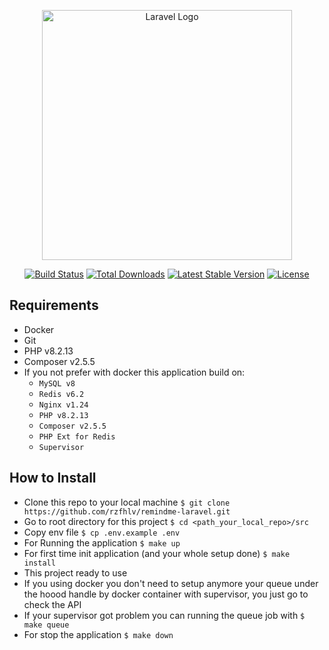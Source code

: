 <p align="center"><a href="https://laravel.com" target="_blank"><img src="https://raw.githubusercontent.com/laravel/art/master/logo-lockup/5%20SVG/2%20CMYK/1%20Full%20Color/laravel-logolockup-cmyk-red.svg" width="400" alt="Laravel Logo"></a></p>

<p align="center">
<a href="https://github.com/laravel/framework/actions"><img src="https://github.com/laravel/framework/workflows/tests/badge.svg" alt="Build Status"></a>
<a href="https://packagist.org/packages/laravel/framework"><img src="https://img.shields.io/packagist/dt/laravel/framework" alt="Total Downloads"></a>
<a href="https://packagist.org/packages/laravel/framework"><img src="https://img.shields.io/packagist/v/laravel/framework" alt="Latest Stable Version"></a>
<a href="https://packagist.org/packages/laravel/framework"><img src="https://img.shields.io/packagist/l/laravel/framework" alt="License"></a>
</p>

## Requirements

- Docker
- Git
- PHP v8.2.13
- Composer v2.5.5
- If you not prefer with docker this application build on:
    + ```MySQL v8```
    + ```Redis v6.2```
    + ```Nginx v1.24```
    + ```PHP v8.2.13```
    + ```Composer v2.5.5```
    + ```PHP Ext for Redis```
    + ```Supervisor```

## How to Install

- Clone this repo to your local machine ```$ git clone https://github.com/rzfhlv/remindme-laravel.git```
- Go to root directory for this project ```$ cd <path_your_local_repo>/src```
- Copy env file ```$ cp .env.example .env```
- For Running the application ```$ make up```
- For first time init application (and your whole setup done) ```$ make install```
- This project ready to use
- If you using docker you don't need to setup anymore your queue under the hoood handle by docker container with supervisor, you just go to check the API
- If your supervisor got problem you can running the queue job with ```$ make queue```
- For stop the application ```$ make down```

